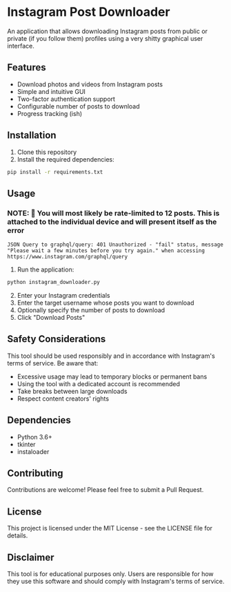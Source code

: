 # Instagram Post Downloader

An application that allows downloading Instagram posts from public or private (if you follow them) profiles using a very shitty graphical user interface.

## Features
- Download photos and videos from Instagram posts
- Simple and intuitive GUI
- Two-factor authentication support
- Configurable number of posts to download
- Progress tracking (ish) 

## Installation

1. Clone this repository
2. Install the required dependencies:
```bash
pip install -r requirements.txt
```

## Usage

### NOTE: 📝 You will most likely be rate-limited to 12 posts. This is attached to the individual device and will present itself as the error 
```
JSON Query to graphql/query: 401 Unauthorized - "fail" status, message "Please wait a few minutes before you try again." when accessing https://www.instagram.com/graphql/query
```

1. Run the application:
```bash
python instagram_downloader.py
```

2. Enter your Instagram credentials
3. Enter the target username whose posts you want to download
4. Optionally specify the number of posts to download
5. Click "Download Posts"

## Safety Considerations

This tool should be used responsibly and in accordance with Instagram's terms of service. Be aware that:
- Excessive usage may lead to temporary blocks or permanent bans
- Using the tool with a dedicated account is recommended
- Take breaks between large downloads
- Respect content creators' rights

## Dependencies
- Python 3.6+
- tkinter
- instaloader

## Contributing
Contributions are welcome! Please feel free to submit a Pull Request.

## License
This project is licensed under the MIT License - see the LICENSE file for details.

## Disclaimer
This tool is for educational purposes only. Users are responsible for how they use this software and should comply with Instagram's terms of service.

